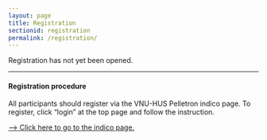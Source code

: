 ```yaml
---
layout: page
title: Registration
sectionid: registration
permalink: /registration/
---
```


Registration has not yet been opened.

---

#### Registration procedure

All participants should register via the VNU-HUS Pelletron indico page. To register, click “login” at the top page and follow the instruction.

<a href="https://indico.maygiatoc.com/e/OMEG16" target="_blank">–> Click here to go to the indico page.</a>
